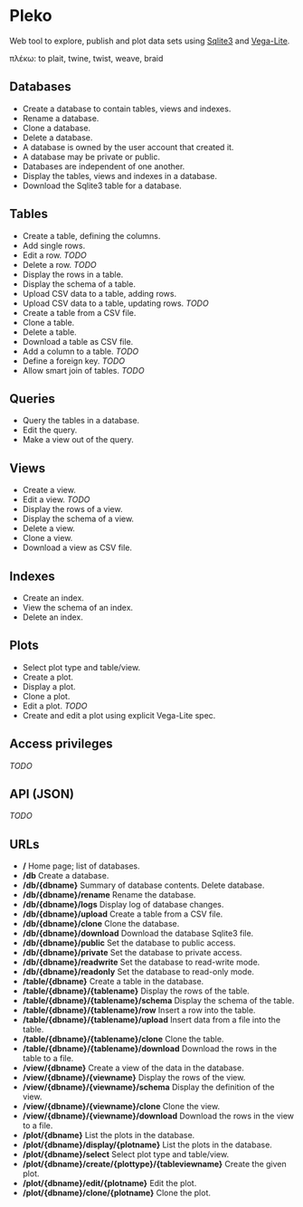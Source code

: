 # Pleko

Web tool to explore, publish and plot data sets using
[Sqlite3](https://www.sqlite.org/) and 
[Vega-Lite](https://vega.github.io/vega-lite/).

πλέκω: to plait, twine, twist, weave, braid

## Databases

- Create a database to contain tables, views and indexes.
- Rename a database.
- Clone a database.
- Delete a database.
- A database is owned by the user account that created it.
- A database may be private or public.
- Databases are independent of one another.
- Display the tables, views and indexes in a database.
- Download the Sqlite3 table for a database.

## Tables

- Create a table, defining the columns.
- Add single rows.
- Edit a row. *TODO*
- Delete a row. *TODO*
- Display the rows in a table.
- Display the schema of a table.
- Upload CSV data to a table, adding rows.
- Upload CSV data to a table, updating rows. *TODO*
- Create a table from a CSV file.
- Clone a table.
- Delete a table.
- Download a table as CSV file.
- Add a column to a table. *TODO*
- Define a foreign key. *TODO*
- Allow smart join of tables. *TODO*

## Queries

- Query the tables in a database.
- Edit the query.
- Make a view out of the query.

## Views

- Create a view.
- Edit a view. *TODO*
- Display the rows of a view.
- Display the schema of a view.
- Delete a view.
- Clone a view.
- Download a view as CSV file.

## Indexes

- Create an index.
- View the schema of an index.
- Delete an index.

## Plots

- Select plot type and table/view.
- Create a plot.
- Display a plot.
- Clone a plot.
- Edit a plot. *TODO*
- Create and edit a plot using explicit Vega-Lite spec.

## Access privileges

*TODO*

## API (JSON)

*TODO*

## URLs

- **/** Home page; list of databases.
- **/db** Create a database.
- **/db/{dbname}** Summary of database contents. Delete database.
- **/db/{dbname}/rename** Rename the database.
- **/db/{dbname}/logs** Display log of database changes.
- **/db/{dbname}/upload** Create a table from a CSV file.
- **/db/{dbname}/clone** Clone the database.
- **/db/{dbname}/download** Download the database Sqlite3 file.
- **/db/{dbname}/public** Set the database to public access.
- **/db/{dbname}/private** Set the database to private access.
- **/db/{dbname}/readwrite** Set the database to read-write mode.
- **/db/{dbname}/readonly** Set the database to read-only mode.
- **/table/{dbname}** Create a table in the database.
- **/table/{dbname}/{tablename}** Display the rows of the table.
- **/table/{dbname}/{tablename}/schema** Display the schema of the table.
- **/table/{dbname}/{tablename}/row** Insert a row into the table.
- **/table/{dbname}/{tablename}/upload** Insert data from a file into the table.
- **/table/{dbname}/{tablename}/clone** Clone the table.
- **/table/{dbname}/{tablename}/download** Download the rows in the table to a file.
- **/view/{dbname}** Create a view of the data in the database.
- **/view/{dbname}/{viewname}** Display the rows of the view.
- **/view/{dbname}/{viewname}/schema** Display the definition of the view.
- **/view/{dbname}/{viewname}/clone** Clone the view.
- **/view/{dbname}/{viewname}/download** Download the rows in the view to a file.
- **/plot/{dbname}** List the plots in the database.
- **/plot/{dbname}/display/{plotname}** List the plots in the database.
- **/plot/{dbname}/select** Select plot type and table/view.
- **/plot/{dbname}/create/{plottype}/{tableviewname}** Create the given plot.
- **/plot/{dbname}/edit/{plotname}** Edit the plot.
- **/plot/{dbname}/clone/{plotname}** Clone the plot.





